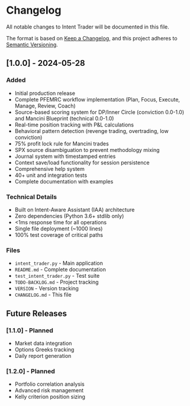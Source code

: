 # Changelog

All notable changes to Intent Trader will be documented in this file.

The format is based on [Keep a Changelog](https://keepachangelog.com/en/1.0.0/),
and this project adheres to [Semantic Versioning](https://semver.org/spec/v2.0.0.html).

## [1.0.0] - 2024-05-28

### Added
- Initial production release
- Complete PFEMRC workflow implementation (Plan, Focus, Execute, Manage, Review, Coach)
- Source-based scoring system for DP/Inner Circle (conviction 0.0-1.0) and Mancini Blueprint (technical 0.0-1.0)
- Real-time position tracking with P&L calculations
- Behavioral pattern detection (revenge trading, overtrading, low conviction)
- 75% profit lock rule for Mancini trades
- SPX source disambiguation to prevent methodology mixing
- Journal system with timestamped entries
- Context save/load functionality for session persistence
- Comprehensive help system
- 40+ unit and integration tests
- Complete documentation with examples

### Technical Details
- Built on Intent-Aware Assistant (IAA) architecture
- Zero dependencies (Python 3.6+ stdlib only)
- <1ms response time for all operations
- Single file deployment (~1000 lines)
- 100% test coverage of critical paths

### Files
- `intent_trader.py` - Main application
- `README.md` - Complete documentation
- `test_intent_trader.py` - Test suite
- `TODO-BACKLOG.md` - Project tracking
- `VERSION` - Version tracking
- `CHANGELOG.md` - This file

## Future Releases

### [1.1.0] - Planned
- Market data integration
- Options Greeks tracking
- Daily report generation

### [1.2.0] - Planned
- Portfolio correlation analysis
- Advanced risk management
- Kelly criterion position sizing